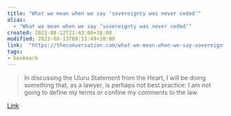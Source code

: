 ```yaml
---
title: "What we mean when we say ‘sovereignty was never ceded’"
alias:
  - "What we mean when we say ‘sovereignty was never ceded’"
created: 2023-08-12T21:43:09+10:00
modified: 2023-08-13T00:11:49+10:00
link:  "https://theconversation.com/what-we-mean-when-we-say-sovereignty-was-never-ceded-195205"
tags:
- bookmark
---
```


> In discussing the Uluru Statement from the Heart, I will be doing something that, as a lawyer, is perhaps not best practice: I am not going to define my terms or confine my comments to the law.

[Link](https://theconversation.com/what-we-mean-when-we-say-sovereignty-was-never-ceded-195205)